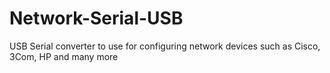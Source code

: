 # Network-Serial-USB
USB Serial converter to use for configuring network devices such as Cisco, 3Com, HP and many more
